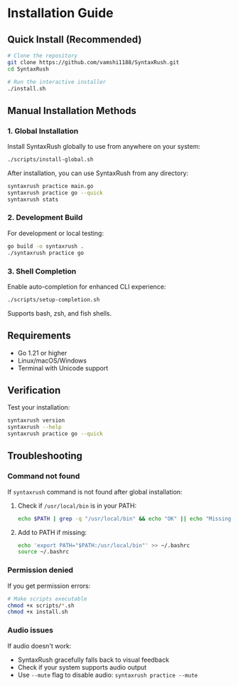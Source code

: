 # Installation Guide

## Quick Install (Recommended)

```bash
# Clone the repository
git clone https://github.com/vamshi1188/SyntaxRush.git
cd SyntaxRush

# Run the interactive installer
./install.sh
```

## Manual Installation Methods

### 1. Global Installation

Install SyntaxRush globally to use from anywhere on your system:

```bash
./scripts/install-global.sh
```

After installation, you can use SyntaxRush from any directory:

```bash
syntaxrush practice main.go
syntaxrush practice go --quick
syntaxrush stats
```

### 2. Development Build

For development or local testing:

```bash
go build -o syntaxrush .
./syntaxrush practice go
```

### 3. Shell Completion

Enable auto-completion for enhanced CLI experience:

```bash
./scripts/setup-completion.sh
```

Supports bash, zsh, and fish shells.

## Requirements

- Go 1.21 or higher
- Linux/macOS/Windows
- Terminal with Unicode support

## Verification

Test your installation:

```bash
syntaxrush version
syntaxrush --help
syntaxrush practice go --quick
```

## Troubleshooting

### Command not found
If `syntaxrush` command is not found after global installation:

1. Check if `/usr/local/bin` is in your PATH:
   ```bash
   echo $PATH | grep -q "/usr/local/bin" && echo "OK" || echo "Missing"
   ```

2. Add to PATH if missing:
   ```bash
   echo 'export PATH="$PATH:/usr/local/bin"' >> ~/.bashrc
   source ~/.bashrc
   ```

### Permission denied
If you get permission errors:

```bash
# Make scripts executable
chmod +x scripts/*.sh
chmod +x install.sh
```

### Audio issues
If audio doesn't work:
- SyntaxRush gracefully falls back to visual feedback
- Check if your system supports audio output
- Use `--mute` flag to disable audio: `syntaxrush practice --mute`
